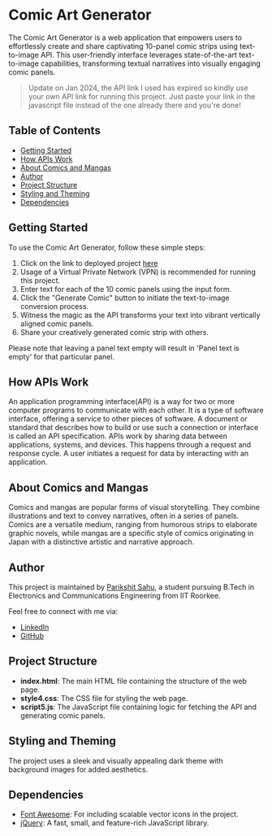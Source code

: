 # Comic Art Generator

The Comic Art Generator is a web application that empowers users to effortlessly create and share captivating 10-panel comic strips using text-to-image API. This user-friendly interface leverages state-of-the-art text-to-image capabilities, transforming textual narratives into visually engaging comic panels.

> Update on Jan 2024, the API link I used has expired so kindly use your own API link for running this project. Just paste your link in the javascript file instead of the one already there and you're done!

## Table of Contents

- [Getting Started](#getting-started)
- [How APIs Work](#how-apis-work)
- [About Comics and Mangas](#about-comics-and-mangas)
- [Author](#author)
- [Project Structure](#project-structure)
- [Styling and Theming](#styling-and-theming)
- [Dependencies](#dependencies)

## Getting Started

To use the Comic Art Generator, follow these simple steps:

1. Click on the link to deployed project [here](https://parikshit-rs.github.io/comic-art-generator/)
2. Usage of a Virtual Private Network (VPN) is recommended for running this project.
3. Enter text for each of the 10 comic panels using the input form.
4. Click the "Generate Comic" button to initiate the text-to-image conversion process.
5. Witness the magic as the API transforms your text into vibrant vertically aligned comic panels.
6. Share your creatively generated comic strip with others.

Please note that leaving a panel text empty will result in 'Panel text is empty' for that particular panel.

## How APIs Work

An application programming interface(API) is a way for two or more computer programs to communicate with each other. It is a type of software interface, offering a service to other pieces of software. A document or standard that describes how to build or use such a connection or interface is called an API specification. APIs work by sharing data between applications, systems, and devices. This happens through a request and response cycle. A user initiates a request for data by interacting with an application.

## About Comics and Mangas

Comics and mangas are popular forms of visual storytelling. They combine illustrations and text to convey narratives, often in a series of panels. Comics are a versatile medium, ranging from humorous strips to elaborate graphic novels, while mangas are a specific style of comics originating in Japan with a distinctive artistic and narrative approach.

## Author

This project is maintained by [Parikshit Sahu](https://www.linkedin.com/in/parikshit-sahu-a4b767234), a student pursuing B.Tech in Electronics and Communications Engineering from IIT Roorkee.

Feel free to connect with me via:

- [LinkedIn](https://www.linkedin.com/in/parikshit-sahu-a4b767234)
- [GitHub](https://github.com/parikshit-rs)

## Project Structure

- **index.html**: The main HTML file containing the structure of the web page.
- **style4.css**: The CSS file for styling the web page.
- **script5.js**: The JavaScript file containing logic for fetching the API and generating comic panels.

## Styling and Theming

The project uses a sleek and visually appealing dark theme with background images for added aesthetics.

## Dependencies

- [Font Awesome](https://fontawesome.com/): For including scalable vector icons in the project.
- [jQuery](https://jquery.com/): A fast, small, and feature-rich JavaScript library.
